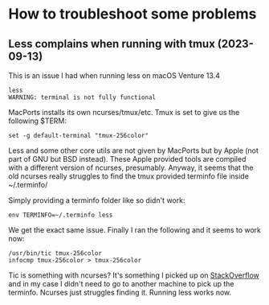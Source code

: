 <!--
SPDX-FileCopyrightText: 2014-2025 Justus Perlwitz

SPDX-License-Identifier: GPL-3.0-or-later
-->

# How to troubleshoot some problems

## Less complains when running with tmux (2023-09-13)

This is an issue I had when running less on macOS Venture 13.4

```
less
WARNING: terminal is not fully functional
```

MacPorts installs its own ncurses/tmux/etc. Tmux is set to
give us the following $TERM:

```
set -g default-terminal "tmux-256color"
```

Less and some other core utils are not given by MacPorts but by Apple (not part
of GNU but BSD instead). These Apple provided tools are compiled with a different
version of ncurses, presumably. Anyway, it seems that the old ncurses really
struggles to find the tmux provided terminfo file inside ~/.terminfo/

Simply providing a terminfo folder like so didn't work:

```
env TERMINFO=~/.terminfo less
```

We get the exact same issue. Finally I ran the following and it seems to work
now:

```
/usr/bin/tic tmux-256color
infocmp tmux-256color > tmux-256color
```

Tic is something with ncurses? It's something I picked up on
[StackOverflow](https://unix.stackexchange.com/questions/410335/why-isnt-screen-on-macos-picking-up-my-terminfo)
and in my case I didn't need to go to another machine to pick up the terminfo.
Ncurses just struggles finding it. Running less works now.
